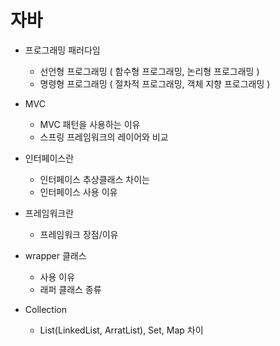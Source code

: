 자바
====================

- 프로그래밍 패러다임
  - 선언형 프로그래밍  ( 함수형 프로그래밍,  논리형 프로그래밍 )
  - 명령형 프로그래밍  ( 절차적 프로그래밍, 객체 지향 프로그래밍 )
    
- MVC
  - MVC 패턴을 사용하는 이유
  - 스프링 프레임워크의 레이어와 비교  
  
- 인터페이스란
   - 인터페이스 추상클래스 차이는
   - 인터페이스 사용 이유
     
- 프레임워크란
   - 프레임워크 장점/이유

- wrapper 클래스
  - 사용 이유
  - 래퍼 클래스 종류
    
- Collection
  - List(LinkedList, ArratList), Set, Map 차이 
    
